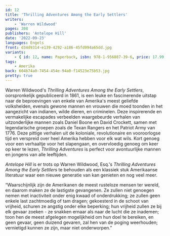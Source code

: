 ```yaml
---
id: 12
title: 'Thrilling Adventures Among the Early Settlers'
writers:
    - 'Warren Wildwood'
pages: 308
publishers: 'Antelope Hill'
date: '2022-09-23'
languages: Engels
front: d34d9314-e139-4292-a186-45fd994a65dd.jpg
variants:
    - { id: 12, name: Paperback, isbn: 978-1-956887-39-6, price: 17.99, out_of_stock: 0 }
tags:
    - Amerika
back: 604b74a0-7454-454e-94a0-f14523e75b53.jpg
pretty: true
---
```


Warren Wildwood's *Thrilling Adventures Among the Early Settlers*, oorspronkelijk gepubliceerd in 1861, is een leuke en fascinerende uitstap naar de beproevingen van enkele van Amerika's meest geliefde volkshelden, evenals gewone mannen en vrouwen die moed toonden in het aangezicht van indianen, wilde dieren, en criminelen. Deze inspirerende en vermakelijke escapades verbeelden waargebeurde verhalen van uitzonderlijke mannen zoals Daniel Boone en David Crockett, samen met legendarische groepen zoals de Texan Rangers en het Patriot Army van 1776. Deze pittige verhalen uit de koloniale, revolutionaire en vooroorlogse tijd en verspreid over heel Amerika hebben voor elk wat wils. Kort genoeg voor een verhaaltje voor het slapengaan, en overvloedig genoeg om keer op keer te lezen, *Thrilling Adventures* is perfect voor avontuurlijke mannen en jongens van alle leeftijden.
 
*Antelope Hill* is er trots op Warren Wildwood, Esq.'s *Thrilling Adventures Among the Early Settlers* te behouden als een klassiek stuk Amerikaanse literatuur waar een nieuwe generatie van kan genieten en nog veel meer.
 
“Waarschijnlijk zijn de Amerikanen de meest rusteloze mensen ter wereld, en daarom maken ze de lastigste gevangenen. Ze zullen niet genoegen nemen met inactiviteit onder enig kwaad of onderdrukking; ze zullen geen enkele last zachtmoedig of tam dragen; gekoesterd in de schoot van vrijheid, schuren ze angstig onder elke beperking; hun vrijheid zullen ze bij elk gevaar zoeken - ze snakken ernaar als naar de lucht die ze inademen; toon hen de meest afgelegen mogelijkheid om hun doel te bereiken, en geen gevaar, geen duizend gevaren, zal hen van de poging weerhouden; vernietigd kunnen ze zijn, maar niet onderworpen.”
